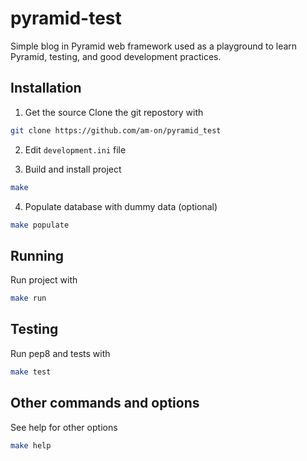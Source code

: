 # pyramid-test
Simple blog in Pyramid web framework used as a playground to learn Pyramid,
testing, and good development practices.


## Installation
1. Get the source
Clone the git repostory with
```bash
git clone https://github.com/am-on/pyramid_test
```

2. Edit `development.ini` file

3. Build and install project
```bash
make
```

4. Populate database with dummy data (optional)
```bash
make populate
```


## Running
Run project with
```bash
make run
```


## Testing
Run pep8 and tests with
```bash
make test
```


## Other commands and options
See help for other options
```bash
make help
```
